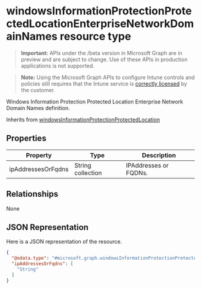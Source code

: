 ﻿# windowsInformationProtectionProtectedLocationEnterpriseNetworkDomainNames resource type

> **Important:** APIs under the /beta version in Microsoft Graph are in preview and are subject to change. Use of these APIs in production applications is not supported.

> **Note:** Using the Microsoft Graph APIs to configure Intune controls and policies still requires that the Intune service is [correctly licensed](https://go.microsoft.com/fwlink/?linkid=839381) by the customer.

Windows Information Protection Protected Location Enterprise Network Domain Names definition.

Inherits from [windowsInformationProtectionProtectedLocation](../resources/intune_deviceconfig_windowsinformationprotectionprotectedlocation.md)

## Properties
|Property|Type|Description|
|---|---|---|
|ipAddressesOrFqdns|String collection|IPAddresses or FQDNs.|

## Relationships
None
## JSON Representation
Here is a JSON representation of the resource.
<!-- {
  "blockType": "resource",
  "keyProperty": "id",
  "@odata.type": "microsoft.graph.windowsInformationProtectionProtectedLocationEnterpriseNetworkDomainNames"
}
-->
```json
{
  "@odata.type": "#microsoft.graph.windowsInformationProtectionProtectedLocationEnterpriseNetworkDomainNames",
  "ipAddressesOrFqdns": [
    "String"
  ]
}
```



